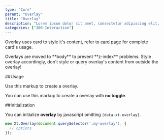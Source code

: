 ```yaml
---
type: "Core"
parent: "Overlay"
title: "Overlay"
description: "Lorem ipsum dolor sit amet, consectetur adipiscing elit. Nunc tempus laoreet leo sit amet iaculis."
categories: ["300-Interaction"]
---
```


Overlay uses card to style it's content, refer to [card page](/core/card) for complete card's usage.

<div class="alert">
  <div class="alert-content">
    Overlays are moved to **body** to prevent **z-index** problems. Style overlay accordingly, don't style or query overlay's content from outside the overlay!
  </div>
</div>

##Usage

Use this markup to create a overlay.

<script type="text/plain" class="language-markup">
  <button type="button" data-xt-overlay="{ targets: '#overlay--custom' }">
    <!-- content -->
  </button>
  <div class="overlay" id="overlay--custom">
    <div class="overlay-container">
      <div class="overlay-inner">
        <!-- content -->
      </div>
    </div>
  </div>
</script>

You can use this markup to create a overlay with **no toggle**.

<script type="text/plain" class="language-markup">
  <div data-xt-overlay>
    <div class="overlay active" id="overlay--custom">
      <div class="overlay-container">
        <div class="overlay-inner">
          <!-- content -->
        </div>
      </div>
    </div>
  </div>
</script>

##Initialization

You can initialize **overlay** by javascript omitting `[data-xt-overlay]`.

```jsx
new Xt.Overlay(document.querySelector('.my-overlay'), {
  // options
});
```